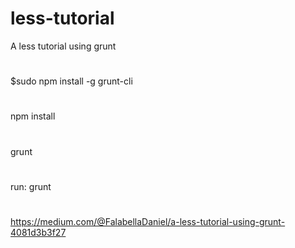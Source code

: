 # less-tutorial
A less tutorial using grunt
#
$sudo npm install -g grunt-cli
#
npm install
#
grunt
#
run: grunt
#
https://medium.com/@FalabellaDaniel/a-less-tutorial-using-grunt-4081d3b3f27
